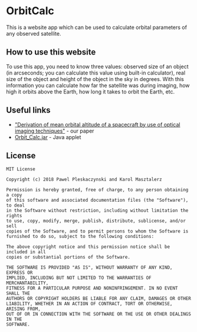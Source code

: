 # OrbitCalc

This is a website app which can be used to calculate orbital parameters of any observed satellite.

## How to use this website

To use this app, you need to know three values: observed size of an object (in arcseconds; you can calculate this value using built-in calculator), real size of the object and height of the object in the sky in degrees. With this information you can calculate how far the satellite was during imaging, how high it orbits above the Earth, how long it takes to orbit the Earth, etc.

## Useful links

- ["Derivation of mean orbital altitude of a spacecraft by use of optical imaging techniques"](https://drive.google.com/file/d/17UxURmchd-vHEgMrPB01-nJvhRLoUDu2/view) - our paper
- [Orbit_Calc.jar](https://github.com/PawelPleskaczynski/Orbit_Calc/releases/download/1.2/Orbit_Calc.jar) - Java applet

## License
```
MIT License

Copyright (c) 2018 Pawel Pleskaczynski and Karol Masztalerz

Permission is hereby granted, free of charge, to any person obtaining a copy
of this software and associated documentation files (the "Software"), to deal
in the Software without restriction, including without limitation the rights
to use, copy, modify, merge, publish, distribute, sublicense, and/or sell
copies of the Software, and to permit persons to whom the Software is
furnished to do so, subject to the following conditions:

The above copyright notice and this permission notice shall be included in all
copies or substantial portions of the Software.

THE SOFTWARE IS PROVIDED "AS IS", WITHOUT WARRANTY OF ANY KIND, EXPRESS OR
IMPLIED, INCLUDING BUT NOT LIMITED TO THE WARRANTIES OF MERCHANTABILITY,
FITNESS FOR A PARTICULAR PURPOSE AND NONINFRINGEMENT. IN NO EVENT SHALL THE
AUTHORS OR COPYRIGHT HOLDERS BE LIABLE FOR ANY CLAIM, DAMAGES OR OTHER
LIABILITY, WHETHER IN AN ACTION OF CONTRACT, TORT OR OTHERWISE, ARISING FROM,
OUT OF OR IN CONNECTION WITH THE SOFTWARE OR THE USE OR OTHER DEALINGS IN THE
SOFTWARE.
```
